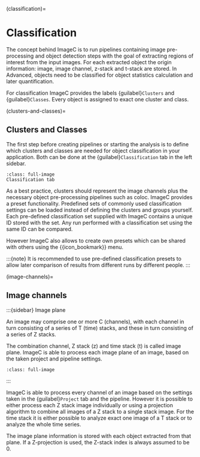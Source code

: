 (classification)=
# Classification

The concept behind ImageC is to run pipelines containing image pre-processing and object detection steps with the goal of extracting regions of interest from the input images.
For each extracted object the origin information: image, image channel, z-stack and t-stack are stored.
In Advanced, objects need to be classified for object statistics calculation and later quantification.

For classification ImageC provides the labels {guilabel}`Clusters` and  {guilabel}`Classes`.
Every object is assigned to exact one cluster and class.


(clusters-and-classes)=
## Clusters and Classes

The first step before creating pipelines or starting the analysis is to define which clusters and classes are needed for object classification in your application.
Both can be done at the {guilabel}`Classification` tab in the left sidebar.

```{figure} images/screenshot_classification.png
:class: full-image
Classification tab
```

As a best practice, clusters should represent the image channels plus the necessary object pre-processing pipelines such as coloc.
ImageC provides a preset functionality.
Predefined sets of commonly used classification settings can be loaded instead of defining the clusters and groups yourself.
Each pre-defined classification set supplied with ImageC contains a unique ID stored with the set.
Any run performed with a classification set using the same ID can be compared.

However ImageC also allows to create own presets which can be shared with others using the {{icon_bookmark}} menu.

:::{note}
It is recommended to use pre-defined classification presets to allow later comparison of results from different runs by different people.
:::

(image-channels)=
## Image channels

:::{sidebar} Image plane

An image may comprise one or more C (channels), with each channel in turn consisting of a series of T (time) stacks, and these in turn consisting of a series of Z stacks.

The combination channel, Z stack (z) and time stack (t) is called image plane.
ImageC is able to process each image plane of an image, based on the taken project and pipeline settings.


```{image} images/image_channels.drawio.svg
:class: full-image
```

:::


ImageC is able to process every channel of an image based on the settings taken in the {guilabel}`Project` tab and the pipeline.
However it is possible to either process each Z stack image individually or using a projection algorithm to combine all images of a Z stack to a single stack image.
For the time stack it is either possible to analyze exact one image of a T stack or to analyze the whole time series.

The image plane information is stored with each object extracted from that plane.
If a Z-projection is used, the Z-stack index is always assumed to be 0.
